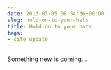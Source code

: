 ```yaml
---
date: 2013-03-05 08:54:36+00:00
slug: hold-on-to-your-hats
title: Hold on to your hats
tags:
- site update
---
```


Something new is coming...

